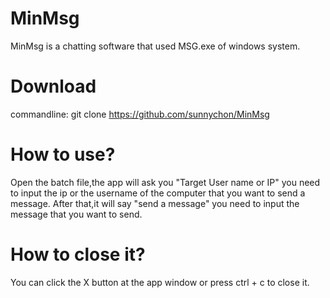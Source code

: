# MinMsg
MinMsg is a chatting software that used MSG.exe of windows system.
# Download
commandline:
git clone https://github.com/sunnychon/MinMsg
# How to use?
Open the batch file,the app will ask you "Target User name or IP"
you need to input the ip or the username of the computer that you
want to send a message. After that,it will say "send a message"
you need to input the message that you want to send.
# How to close it?
You can click the X button at the app window or press ctrl + c to close it.
